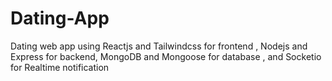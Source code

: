 # Dating-App

Dating web app using Reactjs and Tailwindcss for frontend , Nodejs and Express for backend, MongoDB and Mongoose for database , and Socketio for Realtime notification



